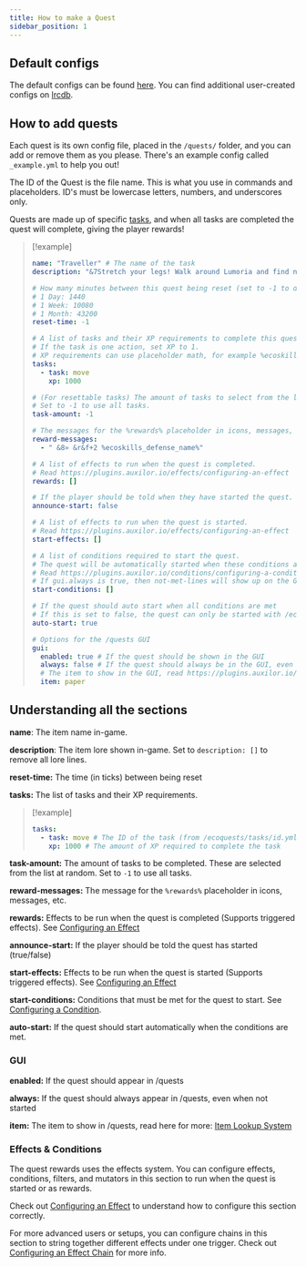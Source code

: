```yaml
---
title: How to make a Quest
sidebar_position: 1
---
```


## Default configs
The default configs can be found [here](https://github.com/Auxilor/EcoQuests/tree/master/eco-core/core-plugin/src/main/resources/quests).
You can find additional user-created configs on [lrcdb](https://lrcdb.auxilor.io/).

## How to add quests
Each quest is its own config file, placed in the `/quests/` folder, and you can add or remove them as you please. There's an example config called `_example.yml` to help you out!

The ID of the Quest is the file name. This is what you use in commands and placeholders.
ID's must be lowercase letters, numbers, and underscores only.

Quests are made up of specific [tasks](https://plugins.auxilor.io/ecoquests/how-to-make-a-task), and when all tasks are completed the quest will complete, giving the player rewards!

> [!example]
> ```yaml
> name: "Traveller" # The name of the task
> description: "&7Stretch your legs! Walk around Lumoria and find new places to explore."
> 
> # How many minutes between this quest being reset (set to -1 to disable)
> # 1 Day: 1440
> # 1 Week: 10080
> # 1 Month: 43200
> reset-time: -1
> 
> # A list of tasks and their XP requirements to complete this quest.
> # If the task is one action, set XP to 1.
> # XP requirements can use placeholder math, for example %ecoskills_combat% * 100
> tasks:
>   - task: move
>     xp: 1000
> 
> # (For resettable tasks) The amount of tasks to select from the list above.
> # Set to -1 to use all tasks.
> task-amount: -1
> 
> # The messages for the %rewards% placeholder in icons, messages, etc.
> reward-messages:
>   - " &8» &r&f+2 %ecoskills_defense_name%"
> 
> # A list of effects to run when the quest is completed.
> # Read https://plugins.auxilor.io/effects/configuring-an-effect
> rewards: []
> 
> # If the player should be told when they have started the quest.
> announce-start: false
> 
> # A list of effects to run when the quest is started.
> # Read https://plugins.auxilor.io/effects/configuring-an-effect
> start-effects: []
> 
> # A list of conditions required to start the quest.
> # The quest will be automatically started when these conditions are met.
> # Read https://plugins.auxilor.io/conditions/configuring-a-condition
> # If gui.always is true, then not-met-lines will show up on the GUI icon!
> start-conditions: []
> 
> # If the quest should auto start when all conditions are met
> # If this is set to false, the quest can only be started with /ecoquests start
> auto-start: true
> 
> # Options for the /quests GUI
> gui:
>   enabled: true # If the quest should be shown in the GUI
>   always: false # If the quest should always be in the GUI, even if it's not started
>   # The item to show in the GUI, read https://plugins.auxilor.io/all-plugins/the-item-lookup-system
>   item: paper
> ```

## Understanding all the sections

**name**: The item name in-game.

**description**: The item lore shown in-game. Set to `description: []` to remove all lore lines.

**reset-time:** The time (in ticks) between being reset

**tasks:** The list of tasks and their XP requirements.

> [!example]
> ```yaml
> tasks:
>   - task: move # The ID of the task (from /ecoquests/tasks/id.yml)
>     xp: 1000 # The amount of XP required to complete the task
> ```

**task-amount:** The amount of tasks to be completed. These are selected from the list at random. Set to `-1` to use all tasks.

**reward-messages:** The message for the `%rewards%` placeholder in icons, messages, etc.

**rewards:** Effects to be run when the quest is completed (Supports triggered effects). See [Configuring an Effect](https://plugins.auxilor.io/effects/configuring-an-effect)

**announce-start:** If the player should be told the quest has started (true/false)

**start-effects:** Effects to be run when the quest is started (Supports triggered effects). See [Configuring an Effect](https://plugins.auxilor.io/effects/configuring-an-effect)

**start-conditions:** Conditions that must be met for the quest to start. See [Configuring a Condition](https://plugins.auxilor.io/effects/configuring-a-condition).

**auto-start:** If the quest should start automatically when the conditions are met.

### GUI

**enabled:** If the quest should appear in /quests

**always:** If the quest should always appear in /quests, even when not started

**item:** The item to show in /quests, read here for more: [Item Lookup System](https://plugins.auxilor.io/all-plugins/the-item-lookup-system)

### Effects & Conditions

The quest rewards uses the effects system. You can configure effects, conditions, filters, and mutators in this section to run when the quest is started or as rewards.

Check out [Configuring an Effect](https://plugins.auxilor.io/effects/configuring-an-effect) to understand how to configure this section correctly.

For more advanced users or setups, you can configure chains in this section to string together different effects under one trigger. Check out [Configuring an Effect Chain](https://plugins.auxilor.io/effects/configuring-a-chain) for more info.